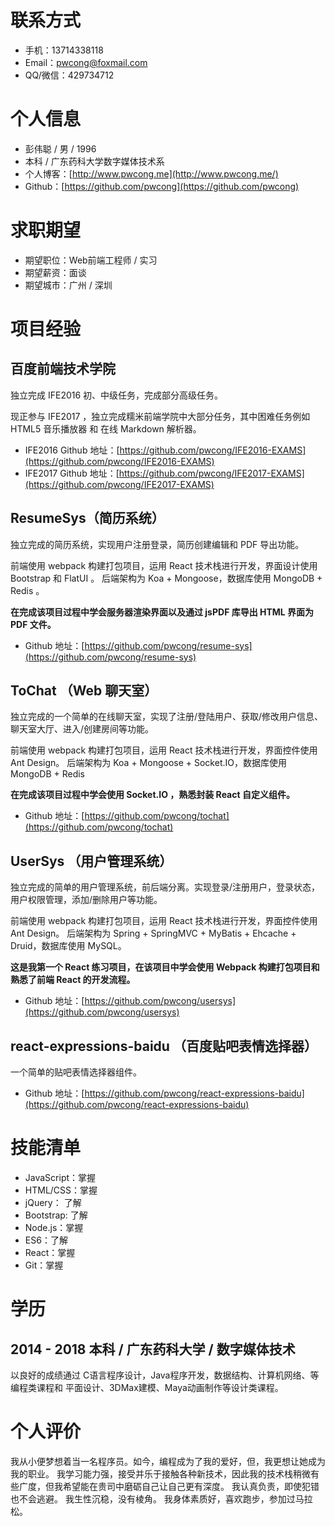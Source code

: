 # 联系方式
* 手机：13714338118
* Email：pwcong@foxmail.com
* QQ/微信：429734712

# 个人信息
* 彭伟聪 / 男 / 1996
* 本科 / 广东药科大学数字媒体技术系
* 个人博客：[http://www.pwcong.me](http://www.pwcong.me/)
* Github：[https://github.com/pwcong](https://github.com/pwcong)

# 求职期望
* 期望职位：Web前端工程师 / 实习
* 期望薪资：面谈
* 期望城市：广州 / 深圳

# 项目经验
## 百度前端技术学院
独立完成 IFE2016 初、中级任务，完成部分高级任务。

现正参与 IFE2017 ，独立完成糯米前端学院中大部分任务，其中困难任务例如 HTML5 音乐播放器 和 在线 Markdown 解析器。

* IFE2016 Github 地址：[https://github.com/pwcong/IFE2016-EXAMS](https://github.com/pwcong/IFE2016-EXAMS)
* IFE2017 Github 地址：[https://github.com/pwcong/IFE2017-EXAMS](https://github.com/pwcong/IFE2017-EXAMS)

## ResumeSys（简历系统）
独立完成的简历系统，实现用户注册登录，简历创建编辑和 PDF 导出功能。

前端使用 webpack 构建打包项目，运用 React 技术栈进行开发，界面设计使用 Bootstrap 和 FlatUI 。
后端架构为 Koa + Mongoose，数据库使用 MongoDB + Redis 。

**在完成该项目过程中学会服务器渲染界面以及通过 jsPDF 库导出 HTML 界面为 PDF 文件。**

* Github 地址：[https://github.com/pwcong/resume-sys](https://github.com/pwcong/resume-sys)

## ToChat （Web 聊天室）
独立完成的一个简单的在线聊天室，实现了注册/登陆用户、获取/修改用户信息、聊天室大厅、进入/创建房间等功能。

前端使用 webpack 构建打包项目，运用 React 技术栈进行开发，界面控件使用 Ant Design。
后端架构为 Koa + Mongoose + Socket.IO，数据库使用 MongoDB + Redis

**在完成该项目过程中学会使用 Socket.IO ，熟悉封装 React 自定义组件。**

* Github 地址：[https://github.com/pwcong/tochat](https://github.com/pwcong/tochat)

## UserSys （用户管理系统）
独立完成的简单的用户管理系统，前后端分离。实现登录/注册用户，登录状态，用户权限管理，添加/删除用户等功能。

前端使用 webpack 构建打包项目，运用 React 技术栈进行开发，界面控件使用 Ant Design。
后端架构为 Spring + SpringMVC + MyBatis + Ehcache + Druid，数据库使用 MySQL。

**这是我第一个 React 练习项目，在该项目中学会使用 Webpack 构建打包项目和熟悉了前端 React 的开发流程。**

* Github 地址：[https://github.com/pwcong/usersys](https://github.com/pwcong/usersys)

## react-expressions-baidu （百度贴吧表情选择器）
一个简单的贴吧表情选择器组件。

* Github 地址：[https://github.com/pwcong/react-expressions-baidu](https://github.com/pwcong/react-expressions-baidu)

# 技能清单
* JavaScript：掌握
* HTML/CSS：掌握
* jQuery： 了解
* Bootstrap: 了解
* Node.js：掌握
* ES6：了解
* React：掌握
* Git：掌握

# 学历
## 2014 - 2018 本科 / 广东药科大学 / 数字媒体技术
以良好的成绩通过 C语言程序设计，Java程序开发，数据结构、计算机网络、等编程类课程和 平面设计、3DMax建模、Maya动画制作等设计类课程。

# 个人评价
我从小便梦想着当一名程序员。如今，编程成为了我的爱好，但，我更想让她成为我的职业。 
我学习能力强，接受并乐于接触各种新技术，因此我的技术栈稍微有些广度，但我希望能在贵司中磨砺自己让自己更有深度。
我认真负责，即使犯错也不会逃避。 
我生性沉稳，没有棱角。 
我身体素质好，喜欢跑步，参加过马拉松。